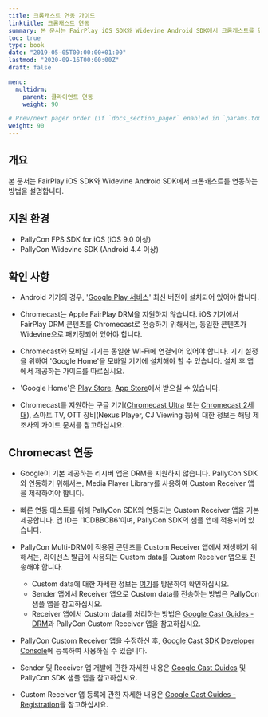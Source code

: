 ```yaml
---
title: 크롬캐스트 연동 가이드
linktitle: 크롬캐스트 연동
summary: 본 문서는 FairPlay iOS SDK와 Widevine Android SDK에서 크롬캐스트를 연동하는 방법을 설명합니다.
toc: true
type: book
date: "2019-05-05T00:00:00+01:00"
lastmod: "2020-09-16T00:00:00Z"
draft: false

menu:
  multidrm:
    parent: 클라이언트 연동
    weight: 90

# Prev/next pager order (if `docs_section_pager` enabled in `params.toml`)
weight: 90
---
```


## 개요

본 문서는 FairPlay iOS SDK와 Widevine Android SDK에서 크롬캐스트를 연동하는 방법을 설명합니다.

## 지원 환경

- PallyCon FPS SDK for iOS (iOS 9.0 이상)
- PallyCon Widevine SDK (Android 4.4 이상)

## 확인 사항

- Android 기기의 경우, '[Google Play 서비스](https://play.google.com/store/apps/details?id=com.google.android.gms)' 최신 버전이 설치되어 있어야 합니다.

- Chromecast는 Apple FairPlay DRM을 지원하지 않습니다. iOS 기기에서 FairPlay DRM 콘텐츠를 Chromecast로 전송하기 위해서는, 동일한 콘텐츠가 Widevine으로 패키징되어 있어야 합니다.

- Chromecast와 모바일 기기는 동일한 Wi-Fi에 연결되어 있어야 합니다. 기기 설정을 위하여 'Google Home'을 모바일 기기에 설치해야 할 수 있습니다. 설치 후 앱에서 제공하는 가이드를 따르십시요.

- 'Google Home'은 [Play Store](https://play.google.com/store/apps/details?id=com.google.android.apps.chromecast.app), [App Store](https://itunes.apple.com/us/app/google-home/id680819774)에서 받으실 수 있습니다.

- Chromecast를 지원하는 구글 기기([Chromecast Ultra](https://store.google.com/us/product/chromecast_ultra) 또는 [Chromecast 2세대](https://store.google.com/us/product/chromecast_2015)), 스마트 TV, OTT 장비(Nexus Player, CJ Viewing 등)에 대한 정보는 해당 제조사의 가이드 문서를 참고하십시요.

## Chromecast 연동

- Google이 기본 제공하는 리시버 앱은 DRM을 지원하지 않습니다. PallyCon SDK와 연동하기 위해서는, Media Player Library를 사용하여 Custom Receiver 앱을 제작하여야 합니다.

- 빠른 연동 테스트를 위해 PallyCon SDK와 연동되는 Custom Receiver 앱을 기본 제공합니다. 앱 ID는 '1CDBBCB6'이며, PallyCon SDK의 샘플 앱에 적용되어 있습니다.

- PallyCon Multi-DRM이 적용된 콘텐츠를 Custom Receiver 앱에서 재생하기 위해서는, 라이선스 발급에 사용되는 Custom data를 Custom Receiver 앱으로 전송해야 합니다.

  - Custom data에 대한 자세한 정보는 [여기](../multidrm-native-integration/#pallycon-custom-data-v2)를 방문하여 확인하십시요.
  - Sender 앱에서 Receiver 앱으로 Custom data를 전송하는 방법은 PallyCon 샘플 앱을 참고하십시요.
  - Receiver 앱에서 Custom data를 처리하는 방법은 [Google Cast Guides - DRM](https://developers.google.com/cast/docs/player#drm-playreadywidevine)과 PallyCon Custom Receiver 앱을 참고하십시요.
  
- PallyCon Custom Receiver 앱을 수정하신 후, [Google Cast SDK Developer Console](https://cast.google.com/publish/)에 등록하여 사용하실 수 있습니다.

- Sender 및 Receiver 앱 개발에 관한 자세한 내용은 [Google Cast Guides](https://developers.google.com/cast/docs/developers) 및 PallyCon SDK 샘플 앱을 참고하십시요.

- Custom Receiver 앱 등록에 관한 자세한 내용은 [Google Cast Guides - Registration](https://developers.google.com/cast/docs/registration)을 참고하십시요.
